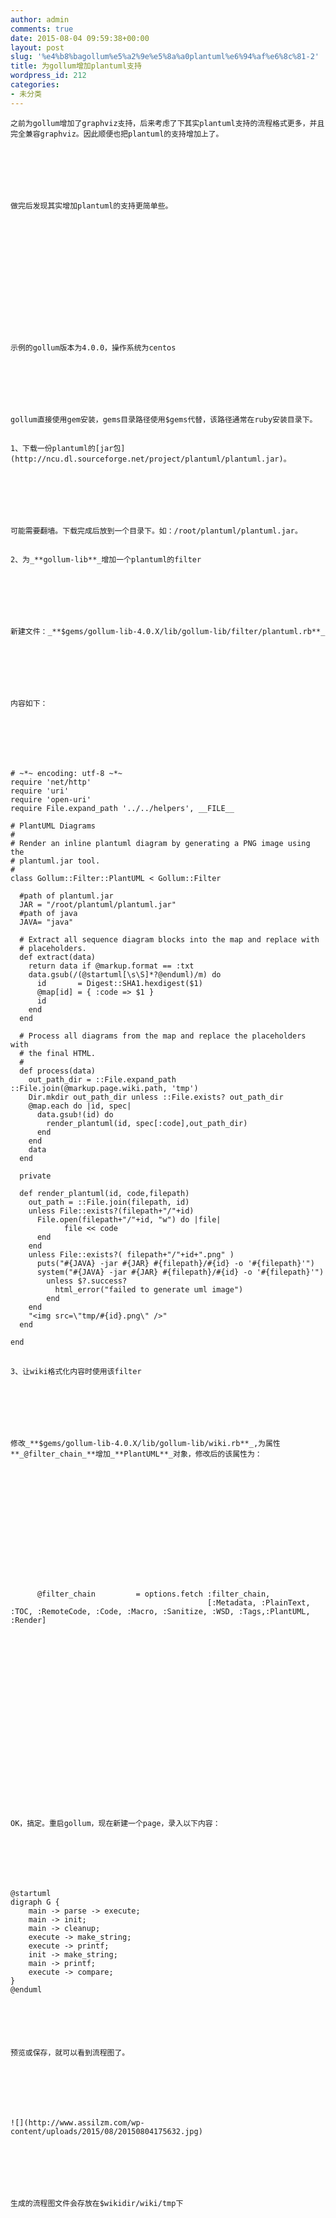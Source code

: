 ```yaml
---
author: admin
comments: true
date: 2015-08-04 09:59:38+00:00
layout: post
slug: '%e4%b8%bagollum%e5%a2%9e%e5%8a%a0plantuml%e6%94%af%e6%8c%81-2'
title: 为gollum增加plantuml支持
wordpress_id: 212
categories:
- 未分类
---
```



	之前为gollum增加了graphviz支持，后来考虑了下其实plantuml支持的流程格式更多，并且完全兼容graphviz。因此顺便也把plantuml的支持增加上了。







	做完后发现其实增加plantuml的支持更简单些。







	 







	示例的gollum版本为4.0.0，操作系统为centos







	gollum直接使用gem安装，gems目录路径使用$gems代替，该路径通常在ruby安装目录下。







	 






## 
	1、下载一份plantuml的[jar包](http://ncu.dl.sourceforge.net/project/plantuml/plantuml.jar)。







	可能需要翻墙。下载完成后放到一个目录下。如：/root/plantuml/plantuml.jar。







	 






## 
	2、为_**gollum-lib**_增加一个plantuml的filter







	新建文件：_**$gems/gollum-lib-4.0.X/lib/gollum-lib/filter/plantuml.rb**_







	内容如下：





    
    
    # ~*~ encoding: utf-8 ~*~
    require 'net/http'
    require 'uri'
    require 'open-uri'
    require File.expand_path '../../helpers', __FILE__
    
    # PlantUML Diagrams
    #
    # Render an inline plantuml diagram by generating a PNG image using the
    # plantuml.jar tool.
    #
    class Gollum::Filter::PlantUML < Gollum::Filter
    
      #path of plantuml.jar
      JAR = "/root/plantuml/plantuml.jar"
      #path of java
      JAVA= "java"
    
      # Extract all sequence diagram blocks into the map and replace with
      # placeholders.
      def extract(data)
        return data if @markup.format == :txt
        data.gsub(/(@startuml[\s\S]*?@enduml)/m) do
          id       = Digest::SHA1.hexdigest($1)
          @map[id] = { :code => $1 }
          id
        end
      end
    
      # Process all diagrams from the map and replace the placeholders with
      # the final HTML.
      #
      def process(data)
        out_path_dir = ::File.expand_path ::File.join(@markup.page.wiki.path, 'tmp')
        Dir.mkdir out_path_dir unless ::File.exists? out_path_dir
        @map.each do |id, spec|
          data.gsub!(id) do
            render_plantuml(id, spec[:code],out_path_dir)
          end
        end
        data
      end
    
      private
    
      def render_plantuml(id, code,filepath)
        out_path = ::File.join(filepath, id)
        unless File::exists?(filepath+"/"+id)
          File.open(filepath+"/"+id, "w") do |file|
                file << code
          end
        end
        unless File::exists?( filepath+"/"+id+".png" )
          puts("#{JAVA} -jar #{JAR} #{filepath}/#{id} -o '#{filepath}'")
          system("#{JAVA} -jar #{JAR} #{filepath}/#{id} -o '#{filepath}'")
            unless $?.success?
              html_error("failed to generate uml image")
            end
        end
        "<img src=\"tmp/#{id}.png\" />"
      end
    
    end
    






	 






## 
	3、让wiki格式化内容时使用该filter







	修改_**$gems/gollum-lib-4.0.X/lib/gollum-lib/wiki.rb**_,为属性**_@filter_chain_**增加_**PlantUML**_对象，修改后的该属性为：







	 





    
    
          @filter_chain         = options.fetch :filter_chain,
                                                [:Metadata, :PlainText, :TOC, :RemoteCode, :Code, :Macro, :Sanitize, :WSD, :Tags,:PlantUML, :Render]






	 







	 







	OK，搞定。重启gollum，现在新建一个page，录入以下内容：





    
    
    @startuml
    digraph G {
        main -> parse -> execute;
        main -> init;
        main -> cleanup;
        execute -> make_string;
        execute -> printf;
        init -> make_string;
        main -> printf;
        execute -> compare;
    }
    @enduml






	预览或保存，就可以看到流程图了。







	![](http://www.assilzm.com/wp-content/uploads/2015/08/20150804175632.jpg)







	生成的流程图文件会存放在$wikidir/wiki/tmp下




